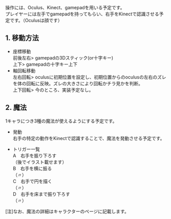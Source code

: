 操作には、Oculus、Kinect、gamepadを用いる予定です。  
プレイヤーには左手でgamepadを持ってもらい、右手をKinectで認識させる予定です。（Oculusは顔です）  
## 1. 移動方法
* 座標移動  
前後左右> gamepadの3Dスティック(or十字キー)  
上下> gamepadの十字キー上下
* 軸回転移動  
左右回転> oculusに初期位置を設定し、初期位置からのoculusの左右のズレを体の回転に反映。ズレの大きさにより回転かチラ見かを判断。  
上下回転> 今のところ、実装予定なし。  

## 2. 魔法
1キャラにつき3種の魔法が使えるようにする予定です。  
* 発動  
右手の特定の動作をKinectで認識することで、魔法を発動させる予定です。

* トリガー一覧  
A　右手を振り下ろす  
（後でイラスト載せます）  
B　右手を横に振る  
（〃）  
C　右手で円を描く  
（〃）  
D　右手を床まで振り下ろす  
（〃）  

[注]なお、魔法の詳細はキャラクターのページに記載します。

